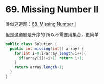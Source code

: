 # 69. Missing Number II

类似这道题：[68. Missing Number I](https://github.com/yzyolala/leetcode-solution-by-myself/blob/main/68.%20Missing%20Number%20I.md)

但是这道题是升序的 所以不需要用集合，更简单

```java
public class Solution {
  public int missing(int[] array) {
    for(int i=0;i<array.length;i++){
      if(array[i]!=i+1) return i+1;
    }
    return array.length+1;
  }
}
